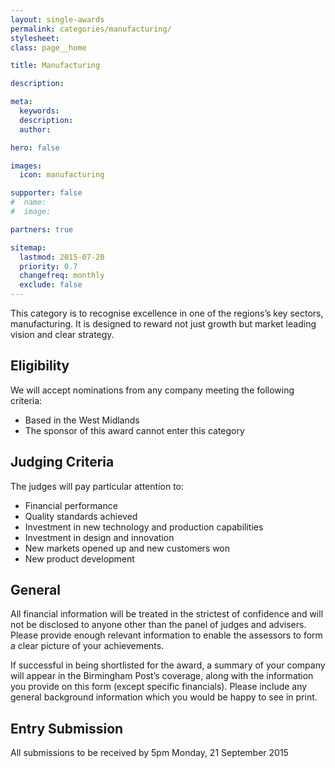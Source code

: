 ```yaml
---
layout: single-awards
permalink: categories/manufacturing/
stylesheet:
class: page__home

title: Manufacturing

description:

meta:
  keywords:
  description:
  author:

hero: false

images:
  icon: manufacturing

supporter: false
#  name:
#  image:

partners: true

sitemap:
  lastmod: 2015-07-20
  priority: 0.7
  changefreq: monthly
  exclude: false
---
```

This category is to recognise excellence in one of the regions&rsquo;s key sectors, manufacturing.  It is designed to reward not just growth but market leading vision and clear strategy.

## Eligibility

We will accept nominations from any company meeting the following criteria:

- Based in the West Midlands
- The sponsor of this award cannot enter this category

## Judging Criteria

The judges will pay particular attention to:

- Financial performance
- Quality standards achieved
- Investment in new technology and production capabilities
- Investment in design and innovation
- New markets opened up and new customers won
- New product development

## General

All financial information will be treated in the strictest of confidence and will not be disclosed to anyone other than the panel of judges and advisers. Please provide enough relevant information to enable the assessors to form a clear picture of your achievements.

If successful in being shortlisted for the award, a summary of your company will appear in the Birmingham Post&rsquo;s coverage, along with the information you provide on this form (except specific financials). Please include any general background information which you would be happy to see in print.

## Entry Submission

All submissions to be received by 5pm Monday, 21 September 2015
